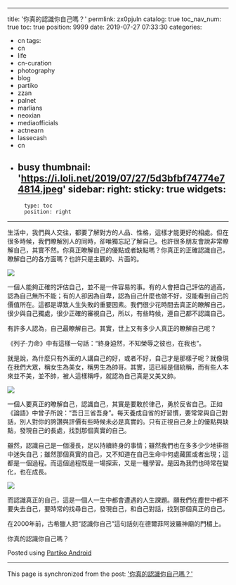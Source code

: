 
---
title: '你真的認識你自己嗎？'
permlink: zx0pjuln
catalog: true
toc_nav_num: true
toc: true
position: 9999
date: 2019-07-27 07:33:30
categories:
- cn
tags:
- cn
- life
- cn-curation
- photography
- blog
- partiko
- zzan
- palnet
- marlians
- neoxian
- mediaofficials
- actnearn
- lassecash
- cn
- busy
thumbnail: 'https://i.loli.net/2019/07/27/5d3bfbf74774e74814.jpeg'
sidebar:
    right:
        sticky: true
widgets:
    -
        type: toc
        position: right
---


生活中，我們與人交往，都要了解對方的人品、性格，這樣才能更好的相處。但在很多時候，我們瞭解別人的同時，卻唯獨忘記了解自己。也許很多朋友會說非常瞭解自己，其實不然。你真正瞭解自己的優點或者缺點嗎？你真正的正確認識自己，瞭解自己的各方面嗎？也許只是主觀的、片面的。


![](https://i.loli.net/2019/07/27/5d3bfbf74774e74814.jpeg)


一個人能夠正確的評估自己，並不是一件容易的事。有的人會把自己評估的過高，認為自己無所不能；有的人卻因為自卑，認為自己什麼也做不好，沒能看到自己的價值所在。這都是導致人生失敗的重要因素。我們很少花時間去真正的瞭解自己，很少與自己獨處，很少正確的審視自己，所以，有些時候，連自己都不認識自己。

有許多人認為，自己最瞭解自己。其實，世上又有多少人真正的瞭解自己呢？

《列子·力命》中有這樣一句話：“終身逌然，不知榮辱之彼也，在我也”。

就是說，為什麼只有外面的人講自己的好，或者不好，自己才是那樣子呢？就像現在我們大眾，稱女生為美女，稱男生為帥哥。其實，這已經是個統稱，而有些人本來並不美，並不帥，被人這樣稱呼，就認為自己真是又美又帥。


![](https://i.loli.net/2019/07/27/5d3bfb72d2c9060467.jpeg)


一個人要真正的瞭解自己，認識自己，其實是要敢於律己，勇於反省自己。正如《論語》中曾子所說：“吾日三省吾身”。每天養成自省的好習慣，要常常與自己對話，別人對你的誇讚與評價有些時候未必是真實的。只有正視自己身上的優點與缺點，發現自己的長處，找到那個真實的自己。

雖然，認識自己是一個漫長，足以持續終身的事情；雖然我們也在多多少少地徘徊中迷失自己；雖然那個真實的自己，又不知道在自己生命中何處藏匿或者出現；這都是一個過程。而這個過程既是一場探索，又是一種學習。是因為我們也時常在變化，也在成長。


![](https://i.loli.net/2019/07/27/5d3bfc37720af10685.jpeg)


而認識真正的自己，這是一個人一生中都會遭遇的人生課題。願我們在塵世中都不要失去自己，要時常的找尋自己，發現自己，和自己對話，找到那個真正的自己。

在2000年前，古希臘人把“認識你自己”這句話刻在德爾菲阿波羅神廟的門楣上。

你真的認識你自己嗎？


Posted using [Partiko Android](https://partiko.app/referral/sunai)

- - -

This page is synchronized from the post: ['你真的認識你自己嗎？'](https://steemit.com/@sunai/zx0pjuln)
